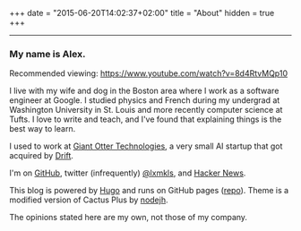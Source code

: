+++
date = "2015-06-20T14:02:37+02:00"
title = "About"
hidden = true
+++

***

### My name is Alex.

Recommended viewing: https://www.youtube.com/watch?v=8d4RtvMQp10

I live with my wife and dog in the Boston area where I work as a software engineer at Google.  I studied physics and French during my undergrad at Washington University in St. Louis and more recently computer science at Tufts. I love to write and teach, and I've found that explaining things is the best way to learn.

I used to work at [Giant Otter Technologies](https://www.giantotter.com), a very small AI startup that got acquired by [Drift](https://www.drift.com/).

I'm on [GitHub](https://github.com/AlexanderEllis), twitter (infrequently) [@lxmkls](https://twitter.com/lxmkls), and [Hacker News](https://news.ycombinator.com/user?id=otras).

This blog is powered by [Hugo](http://www.gohugo.io/) and runs on GitHub pages ([repo](https://github.com/AlexanderEllis/blog)). Theme is a modified version of Cactus Plus by [nodejh](https://github.com/nodejh/hugo-theme-cactus-plus).

The opinions stated here are my own, not those of my company.
